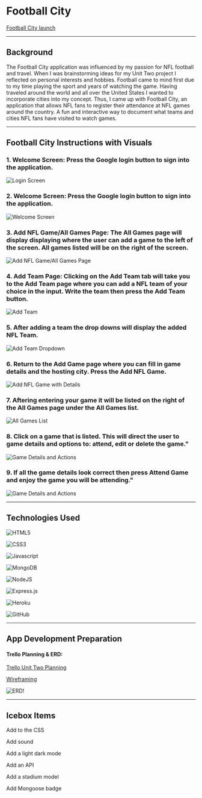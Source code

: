 # Football City

[Football City launch](https://football-city.herokuapp.com/)

***

## Background

The Football City application was influenced by my passion for NFL football and travel. When I was brainstorming ideas for my Unit Two project I reflected on personal interests and hobbies. Football came to mind first due to my time playing the sport and years of watching the game. Having traveled around the world and all over the United States I wanted to incorporate cities into my concept. Thus, I came up with Football City, an application that allows NFL fans to register their attendance at NFL games around the country. A fun and interactive way to document what teams and cities NFL fans have visited to watch games.

***

## Football City Instructions with Visuals


### 1. Welcome Screen: Press the Google login button to sign into the application.
![Login Screen](/public/README-images/football-city-one.png "Press the Google login button to sign into the application")

### 2. Welcome Screen: Press the Google login button to sign into the application.
![Welcome Screen](/public/README-images/football-city-two.png "Page will show the logged in user after signing into Google")

### 3. Add NFL Game/All Games Page: The All Games page will display displaying where the user can add a game to the left of the screen. All games listed will be on the right of the screen.
![Add NFL Game/All Games Page](/public/README-images/football-city-three.png "The All Games page will display displaying where the user can add a game to the left of the screen. All games listed will be on the right of the screen")

### 4. Add Team Page: Clicking on the Add Team tab will take you to the Add Team page where you can add a NFL team of your choice in the input. Write the team then press the Add Team button.
![Add Team](/public/README-images/football-city-four.png "Add Team Page: Clicking on the Add Team tab will take you to the Add Team page where you can add a NFL team of your choice in the input. Write the team then press the Add Team button.")

### 5. After adding a team the drop downs will display the added NFL Team.
![Add Team Dropdown](/public/README-images/football-city-five.png "After adding a team the drop downs will display the added NFL Team.")

### 6. Return to the Add Game page where you can fill in game details and the hosting city. Press the Add NFL Game.
![Add NFL Game with Details](/public/README-images/football-city-six.png "Return to the Add Team page where you can fill in game details and the hosting city. Press the Add NFL Game.")

### 7. Aftering entering your game it will be listed on the right of the All Games page under the All Games list.
![All Games List](/public/README-images/football-city-seven.png "Aftering entering your game it will be listed on the right of the All Games page under the All Games list.")

### 8. Click on a game that is listed. This will direct the user to game details and options to: attend, edit or delete the game."
![Game Details and Actions](/public/README-images/football-city-eight.png "Click on a game that is listed. This will direct the user to game details and options to: attend, edit or delete the game.")

### 9. If all the game details look correct then press Attend Game and enjoy the game you will be attending."
![Game Details and Actions](/public/README-images/football-city-nine.png "Click on a game that is listed. This will direct the user to game details and options to: attend, edit or delete the game.")


***
## Technologies Used

![HTML5](https://img.shields.io/badge/HTML5-E34F26?style=for-the-badge&logo=html5&logoColor=white)

![CSS3](https://img.shields.io/badge/CSS3-1572B6?style=for-the-badge&logo=css3&logoColor=white)

![Javascript](https://img.shields.io/badge/JavaScript-F7DF1E?style=for-the-badge&logo=javascript&logoColor=black)

![MongoDB](https://img.shields.io/badge/MongoDB-%234ea94b.svg?style=for-the-badge&logo=mongodb&logoColor=white)

![NodeJS](https://img.shields.io/badge/node.js-6DA55F?style=for-the-badge&logo=node.js&logoColor=white)

![Express.js](https://img.shields.io/badge/express.js-%23404d59.svg?style=for-the-badge&logo=express&logoColor=%2361DAFB)

![Heroku](https://img.shields.io/badge/Heroku-430098?style=for-the-badge&logo=heroku&logoColor=white)

![GitHub](https://img.shields.io/badge/github-%23121011.svg?style=for-the-badge&logo=github&logoColor=white) 

***

## App Development Preparation

#### Trello Planning & ERD:

[Trello Unit Two Planning](https://trello.com/b/n6V6DnqV/football-city-unit-2-project-planning)

[Wireframing](https://whimsical.com/city-slicker-football-app-wireframe-unit-2-YQ5V5Mbpmyggp1z3RDRjug)

![ERD!](/wire-images/wire-framing-unit-two.png "ERD")

***

## Icebox Items

Add to the CSS

Add sound

Add a light dark mode

Add an API

Add a stadium model

Add Mongoose badge